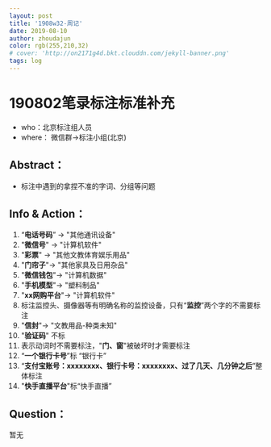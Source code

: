 ```yaml
---
layout: post
title: '1908w32-周记'
date: 2019-08-10
author: zhoudajun
color: rgb(255,210,32)
# cover: 'http://on2171g4d.bkt.clouddn.com/jekyll-banner.png'
tags: log
---
```


# 190802笔录标注标准补充



- who：北京标注组人员
- where： 微信群→标注小组(北京)



## Abstract：

- 标注中遇到的拿捏不准的字词、分组等问题



## Info & Action：

1. “**电话号码**” → "其他通讯设备"
2. "**微信号**" → "计算机软件"
3. "**彩票**" → "其他文教体育娱乐用品"
4. "**门帘子**"→ "其他家具及日用杂品"
5. "**微信钱包**"→ "计算机数据"
6. "**手机模型**"→ "塑料制品"
7. "**xx网购平台**"→ "计算机软件"
8. 标注监控头、摄像器等有明确名称的监控设备，只有“**监控**”两个字的不需要标注
9. "**信封**"→ "文教用品-种类未知"
10. "**验证码**" 不标
11. 表示动词时不需要标注，"**门、窗**"被破坏时才需要标注
12. “**一个银行卡号**”标 “银行卡”
13. “**支付宝账号：xxxxxxxx、银行卡号：xxxxxxxx、过了几天、几分钟之后**”整体标注
14. "**快手直播平台**"标“快手直播”



## Question：

暂无
